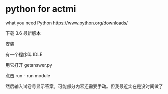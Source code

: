 # python for actmi


what you need
Python
https://www.python.org/downloads/

下载 3.6 最新版本

安装

有一个程序叫 IDLE

用它打开 getanswer.py

点击 run - run module

然后输入试卷号显示答案。可能部分内容还需要手动。但我最近实在是没时间做了
